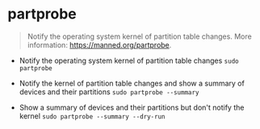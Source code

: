 # partprobe
> Notify the operating system kernel of partition table changes.
> More information: <https://manned.org/partprobe>.

- Notify the operating system kernel of partition table changes
`sudo partprobe`

- Notify the kernel of partition table changes and show a summary of devices and their partitions
`sudo partprobe --summary`

- Show a summary of devices and their partitions but don't notify the kernel
`sudo partprobe --summary --dry-run`
